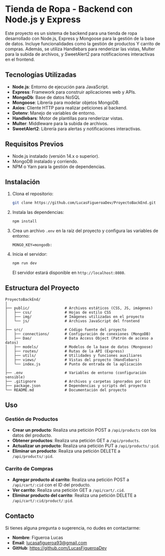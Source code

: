 # Tienda de Ropa - Backend con Node.js y Express

Este proyecto es un sistema de backend para una tienda de ropa desarrollado con Node.js, Express y Mongoose para la gestión de la base de datos. Incluye funcionalidades como la gestión de productos Y carrito de compras. Además, se utiliza Handlebars para renderizar las vistas, Multer para la subida de archivos, y SweetAlert2 para notificaciones interactivas en el frontend.

## Tecnologías Utilizadas

- **Node.js**: Entorno de ejecución para JavaScript.
- **Express**: Framework para construir aplicaciones web y APIs.
- **MongoDb**: Base de datos NoSQL
- **Mongoose**: Librería para modelar objetos MongoDB.
- **Axios**: Cliente HTTP para realizar peticiones al backend.
- **Dotenv**: Manejo de variables de entorno.
- **Handlebars**: Motor de plantillas para renderizar vistas.
- **Multer**: Middleware para la subida de archivos.
- **SweetAlert2**: Librería para alertas y notificaciones interactivas.

## Requisitos Previos

- Node.js instalado (versión 14.x o superior).
- MongoDB instalado y corriendo.
- NPM o Yarn para la gestión de dependencias.

## Instalación

1. Clona el repositorio:

   ```bash
   git clone https://github.com/LucasFigueroaDev/ProyectoBackEnd.git
   ```

2. Instala las dependencias:

   ```bash
   npm install
   ```

3. Crea un archivo `.env` en la raíz del proyecto y configura las variables de entorno:

   ```env
   MONGO_KEY=mongodb:
   ```

4. Inicia el servidor:

   ```bash
   npm run dev
   ```

   El servidor estará disponible en `http://localhost:8080`.

## Estructura del Proyecto

```
ProyectoBackEnd/
│
├── public/                # Archivos estáticos (CSS, JS, imágenes)
│   ├── css/               # Hojas de estilo CSS
│   ├── img/               # Imágenes utilizadas en el proyecto
│   └── js/                # Archivos JavaScript del frontend
│
├── src/                   # Código fuente del proyecto
│   ├── connections/       # Configuración de conexiones (MongoDB)
│   ├── Dao/               # Data Access Object (Patrón de acceso a datos)
│   ├── models/            # Modelos de la base de datos (Mongoose)
│   ├── routes/            # Rutas de la API (Express)
│   ├── utils/             # Utilidades y funciones auxiliares
│   ├── views/             # Vistas del proyecto (Handlebars)
│   └── index.js           # Punto de entrada de la aplicación
│
├── .env                   # Variables de entorno (configuración sensible)
├── .gitignore             # Archivos y carpetas ignorados por Git
├── package.json           # Dependencias y scripts del proyecto
└── README.md              # Documentación del proyecto
```

## Uso

### Gestión de Productos

- **Crear un producto**: Realiza una petición POST a `/api/products` con los datos del producto.
- **Obtener productos**: Realiza una petición GET a `/api/products`.
- **Actualizar un producto**: Realiza una petición PUT a `/api/products/:pid`.
- **Eliminar un producto**: Realiza una petición DELETE a `/api/products/:pid`.

### Carrito de Compras

- **Agregar producto al carrito**: Realiza una petición POST a `/api/cart/:cid` con el ID del producto.
- **Ver carrito**: Realiza una petición GET a `/api/cart/.cid`.
- **Eliminar producto del carrito**: Realiza una petición DELETE a `/api/cart/:cid/product/:pid`.

## Contacto

Si tienes alguna pregunta o sugerencia, no dudes en contactarme:

- **Nombre**: Figueroa Lucas
- **Email**: lucasafigueroa93@gmail.com
- **GitHub**: https://github.com/LucasFigueroaDev
```

